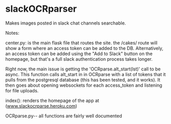 # slackOCRparser
Makes images posted in slack chat channels searchable. 

Notes:

center.py: is the main flask file that routes the site. the /cakes/ route will show a form where an access token can be added to the DB. Alternatively, an access token can be added using the "Add to Slack" button on the homepage, but that's a full slack authentication process takes longer. 

Right now, the main issue is getting the 'OCRparse.alt_start(lst)' call to be async. This function calls alt_start in in OCRparse with a list of tokens that it pulls from the postgresql database (this has been tested, and it works). It then goes about opening websockets for each access_token and listening for file uploads.

index(): renders the homepage of the app at (www.slackocrparse.heroku.com)

OCRparse.py-- all functions are fairly well documented
